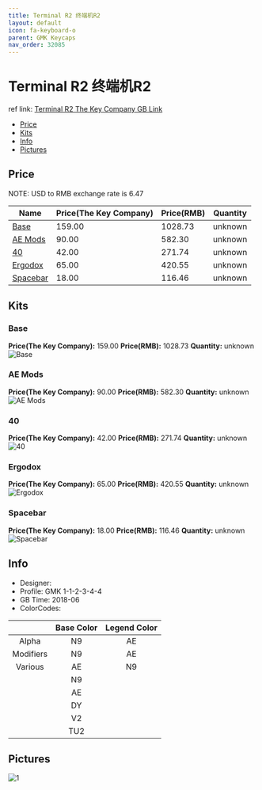 ```yaml
---
title: Terminal R2 终端机R2
layout: default
icon: fa-keyboard-o
parent: GMK Keycaps
nav_order: 32085
---
```


# Terminal R2 终端机R2

ref link: [Terminal R2 The Key Company GB Link](https://thekey.company/collections/archive/products/gmk-terminal_)

* [Price](#price)
* [Kits](#kits)
* [Info](#info)
* [Pictures](#pictures)


## Price  
NOTE: USD to RMB exchange rate is 6.47

| Name          | Price(The Key Company)    |  Price(RMB) | Quantity |
| ------------- | ------------ |  ---------- | -------- |
|[Base](#base)|159.00|1028.73|unknown|
|[AE Mods](#ae-mods)|90.00|582.30|unknown|
|[40](#40)|42.00|271.74|unknown|
|[Ergodox](#ergodox)|65.00|420.55|unknown|
|[Spacebar](#spacebar)|18.00|116.46|unknown|


## Kits
### Base
**Price(The Key Company):** 159.00    **Price(RMB):** 1028.73    **Quantity:** unknown  
<img src="{{ 'assets/images/gmk-keycaps/terminalr2/kits_pics/base.jpeg' | relative_url }}" alt="Base" class="image featured">

### AE Mods
**Price(The Key Company):** 90.00    **Price(RMB):** 582.30    **Quantity:** unknown  
<img src="{{ 'assets/images/gmk-keycaps/terminalr2/kits_pics/ae-mods.png' | relative_url }}" alt="AE Mods" class="image featured">

### 40
**Price(The Key Company):** 42.00    **Price(RMB):** 271.74    **Quantity:** unknown  
<img src="{{ 'assets/images/gmk-keycaps/terminalr2/kits_pics/40s.png' | relative_url }}" alt="40" class="image featured">

### Ergodox
**Price(The Key Company):** 65.00    **Price(RMB):** 420.55    **Quantity:** unknown  
<img src="{{ 'assets/images/gmk-keycaps/terminalr2/kits_pics/ergodox.png' | relative_url }}" alt="Ergodox" class="image featured">

### Spacebar
**Price(The Key Company):** 18.00    **Price(RMB):** 116.46    **Quantity:** unknown  
<img src="{{ 'assets/images/gmk-keycaps/terminalr2/kits_pics/spacebar.png' | relative_url }}" alt="Spacebar" class="image featured">


## Info
* Designer: 
* Profile: GMK 1-1-2-3-4-4
* GB Time: 2018-06
* ColorCodes:  

| |Base Color     | Legend Color
| :-------------: | :-------------: | :------------:
|Alpha|N9|AE
|Modifiers|N9|AE
|Various|AE|N9
||N9|
||AE|
||DY|
||V2|
||TU2|


## Pictures
<img src="{{ 'assets/images/gmk-keycaps/terminalr1/rendering_pics/1.jpg' | relative_url }}" alt="1" class="image featured">
